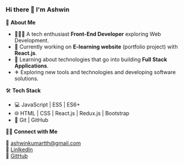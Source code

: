 ### Hi there 👋 I'm Ashwin

📖 **About Me**

  - 👨🏻‍💻 A tech enthusiast **Front-End Developer** exploring Web Development.
  - 🔭 Currently working on **E-learning website** (portfolio project) with **React.js**.
  - 🌱 Learning about technologies that go into building **Full Stack Applications**.
  - ✈ Exploring new tools and technologies and developing software solutions.

🛠 **Tech Stack**

  - 💻 JavaScript | ES5 | ES6+
  - 🌐 HTML | CSS | React.js | Redux.js | Bootstrap
  - 🔧 Git | GitHub

🤝🏻  **Connect  with Me**

   📧 ashwinkumartth@gmail.com    
   🔗 [LinlkedIn](https://www.linkedin.com/in/ashwin-kumar-c-690625147/)  
   🏬 [GitHub](https://github.com/ashwin-kumar-c)
